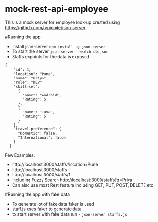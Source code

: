 # mock-rest-api-employee
This is a mock server for employee look-up created using https://github.com/typicode/json-server

#Running the app
* Install json-server `npm install -g json-server`
* To start the server `json-server --watch db.json`
* Staffs enpoints for the data is exposed 
```
{
    "id": 1,
    "location": "Pune",
    "name": "Priya",
    "role": "DEV",
    "skill-set": [
      {
        "name": "Android",
        "Rating": 5
      },
      {
        "name": "Java",
        "Rating": 5
      }
    ],
    "travel-preference": {
      "Domestic": false,
      "International": false
    }
  }
```
Few Examples:
* http://localhost:3000/staffs?location=Pune
* http://localhost:3000/staffs
* http://localhost:3000/staffs/1
* Including Fuzzy Search http://localhost:3000/staffs?q=Priya
* Can also use most Rest feature including GET, PUT, POST, DELETE etc

#Running the app with fake data
* To generate lot of fake data faker is used
* staff.js uses faker to generate data
* to start server with fake data run - `json-server staffs.js`
